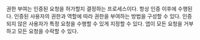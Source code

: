 권한 부여는 인증된 요청을 허가할지 결정하는 프로세스이다. 항상 인증 이후에 수행된다.
인증된 사용자의 권한과 역할에 따라 권한을 부여하는 방법을 구성할 수 있다.
인증되지 않은 사용자가 특정 요청을 수행할 수 있게 지정할 수 있다.
앱이 모든 요청을 거부하고 모든 요청을 수락할 수 있다.